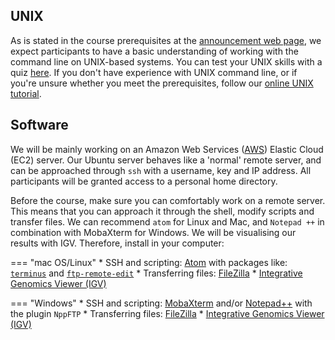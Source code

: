 
## UNIX

As is stated in the course prerequisites at the [announcement web page](https://www.sib.swiss/training/), we expect participants to have a basic understanding of working with the command line on UNIX-based systems. You can test your UNIX skills with a quiz [here](https://docs.google.com/forms/d/e/1FAIpQLSd2BEWeOKLbIRGBT_aDEGPce1FOaVYBbhBiaqcaHoBKNB27MQ/viewform?usp=sf_link). If you don't have experience with UNIX command line, or if you're unsure whether you meet the prerequisites, follow our [online UNIX tutorial](https://edu.sib.swiss/pluginfile.php/2878/mod_resource/content/4/couselab-html/content.html).

## Software

We will be mainly working on an Amazon Web Services ([AWS](https://aws.amazon.com/]))  Elastic Cloud (EC2) server. Our Ubuntu server behaves like a 'normal' remote server, and can be approached through `ssh` with a username, key and IP address. All participants will be granted access to a personal home directory.

Before the course, make sure you can comfortably work on a remote server. This means that you can approach it through the shell, modify scripts and transfer files. We can recommend `atom` for Linux and Mac, and `Notepad ++` in combination with MobaXterm for Windows. We will be visualising our results with IGV. Therefore, install in your computer:

=== "mac OS/Linux"
    * SSH and scripting: [Atom](https://atom.io/) with packages like: [`terminus`](https://atom.io/packages/terminus) and [`ftp-remote-edit`](https://atom.io/packages/ftp-remote-edit)
    * Transferring files: [FileZilla](https://filezilla-project.org/)
    * [Integrative Genomics Viewer (IGV)](http://software.broadinstitute.org/software/igv/)

=== "Windows"
    * SSH and scripting: [MobaXterm](https://mobaxterm.mobatek.net/ "get MobaXterm") and/or [Notepad++](https://notepad-plus-plus.org/downloads/) with the plugin `NppFTP`
    * Transferring files: [FileZilla](https://filezilla-project.org/)
    * [Integrative Genomics Viewer (IGV)](http://software.broadinstitute.org/software/igv/)
